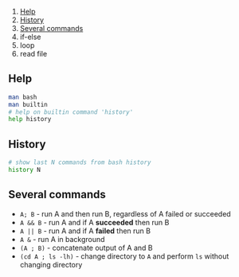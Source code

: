 1. [Help](#help)
2. [History](#history)
3. [Several commands](#several-commands)
4. if-else
5. loop
6. read file

## Help
```bash
man bash
man builtin
# help on builtin command 'history'
help history
```

## History
```bash
# show last N commands from bash history
history N
```

## Several commands
* `A; B` - run A and then run B, regardless of A failed or succeeded
* `A && B` - run A and if A **succeeded** then run B
* `A || B` - run A and if A **failed** then run B
* `A &` - run A in background
* `(A ; B)` - concatenate output of A and B 
* `(cd A ; ls -lh)` - change directory to `A` and perform `ls` without changing directory

